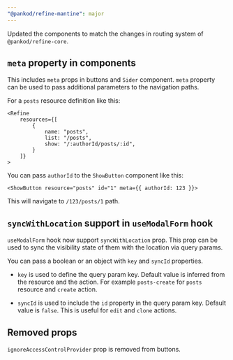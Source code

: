 ```yaml
---
"@pankod/refine-mantine": major
---
```


Updated the components to match the changes in routing system of `@pankod/refine-core`.

## `meta` property in components

This includes `meta` props in buttons and `Sider` component. `meta` property can be used to pass additional parameters to the navigation paths.

For a `posts` resource definition like this:

```tsx
<Refine
    resources={[
        {
            name: "posts",
            list: "/posts",
            show: "/:authorId/posts/:id",
        }
    ]}
>
```

You can pass `authorId` to the `ShowButton` component like this:

```tsx
<ShowButton resource="posts" id="1" meta={{ authorId: 123 }}>
```

This will navigate to `/123/posts/1` path.

## `syncWithLocation` support in `useModalForm` hook

`useModalForm` hook now support `syncWithLocation` prop. This prop can be used to sync the visibility state of them with the location via query params. 

You can pass a boolean or an object with `key` and `syncId` properties.

- `key` is used to define the query param key. Default value is inferred from the resource and the action. For example `posts-create` for `posts` resource and `create` action.

- `syncId` is used to include the `id` property in the query param key. Default value is `false`. This is useful for `edit` and `clone` actions.

## Removed props

`ignoreAccessControlProvider` prop is removed from buttons.
